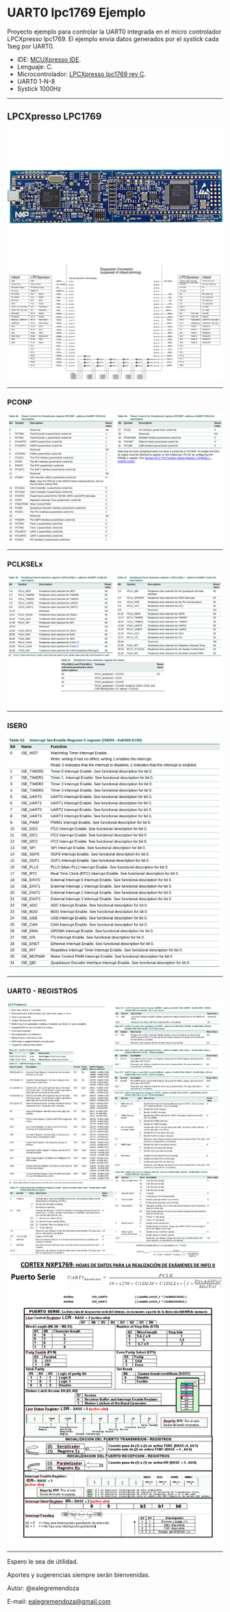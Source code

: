#   UART0 lpc1769 Ejemplo
Proyecto ejemplo para controlar la UART0 integrada en el micro controlador LPCXpresso lpc1769.
El ejemplo envía datos generados por el systick cada 1seg por UART0. 

- IDE: [MCUXpresso IDE](https://www.nxp.com/design/software/development-software/mcuxpresso-software-and-tools-/mcuxpresso-integrated-development-environment-ide:MCUXpresso-IDE).
- Lenguaje: C.
- Microcontrolador: [LPCXpresso lpc1769 rev C](https://www.embeddedartists.com/products/lpc1769-lpcxpresso/).
- UART0 1-N-8
- Systick 1000Hz 

---
## LPCXpresso LPC1769
![lpc1769](img/lpc1769_lpcxpresso.png "LPCXpresso LPC1769 revC.") 
![lpc1769_pinout](img/lpc1769_pinout.png "LPCXpresso LPC1769 pinout")

---
### PCONP
![lpc1769_PCONP](img/PCONP.png "LPC1769 PCONP REGISTER")

---
### PCLKSELx
![lpc1769_PCLKSEL](img/PCLKSEL.png "LPC1769 PCLKSELx REGISTER")

---
### ISER0
![lpc1769_ISER0](img/ISER0.png "LPC1769 ISER0 REGISTER")

---
### UART0 - REGISTROS
![lpc1769_UART0_Regs](img/UART_reg.png "LPC1769 UART0 REGISTERS")
![lpc1769_UART0_Regs](img/UART_reg_utn.png "LPC1769 UART0 REGISTERS")

---
Espero le sea de útilidad.

Aportes y sugerencias siempre serán bienvenidas.

Autor: @ealegremendoza

E-mail: ealegremendoza@gmail.com
